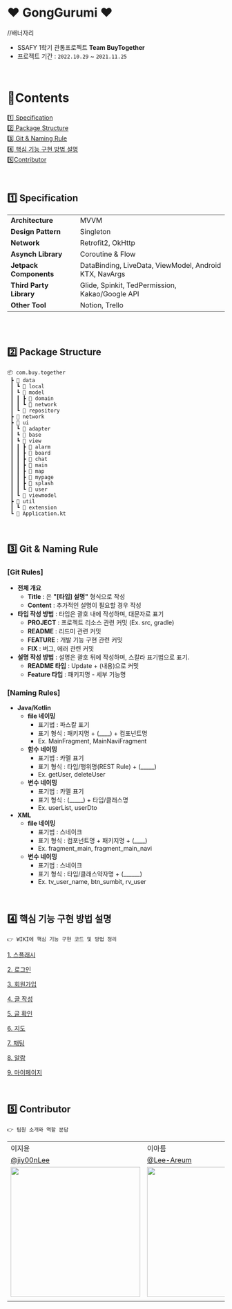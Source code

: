 # ❤ GongGurumi ❤

//배너자리


- SSAFY 1학기 관통프로젝트 **Team BuyTogether**
- 프로젝트 기간 : `2022.10.29` ~ `2021.11.25`


<br>

# :green_book:​Contents

[:one:​ Specification](#one-specification)<br>
[:two:​ Package Structure](#two-package-structure)<br>
[:three:​ Git & Naming Rule](#three-package-structure)<br>
[:four:​ 핵심 기능 구현 방법 설명](#four-핵심-기능-구현-방법-설명)<br>
[:five:​ Contributor](#five-contributor)<br>




<br>

## ​:one:​ Specification

<table class="tg">
<tbody>
  <tr>
    <td><b>Architecture</b></td>
    <td>MVVM</td>
  </tr>
<tr>
    <td><b>Design Pattern</b></td>
    <td>Singleton</td>
</tr>
<tr>
    <td><b>Network</b></td>
    <td>Retrofit2, OkHttp</td>
</tr>
<tr>
    <td><b>Asynch Library</b></td>
    <td>Coroutine & Flow</td>
</tr>
<tr>
    <td><b>Jetpack Components</b></td>
    <td>DataBinding, LiveData, ViewModel, Android KTX, NavArgs</td>
</tr>
<tr>
    <td><b>Third Party Library</b></td>
    <td>Glide, Spinkit, TedPermission, Kakao/Google API</td>

</tr>
<tr>
    <td><b>Other Tool</b></td>
<td>Notion, Trello</td>
</tr>
</tbody>
</table>

<br>

<br>


## :two:​ Package Structure

```
📦 com.buy.together
 ┣ 📂 data
 ┃ ┗ 📂 local
 ┃ ┗ 📂 model
 ┃ ┃ ┣ 📂 domain
 ┃ ┃ ┗ 📂 network
 ┃ ┗ 📂 repository
 ┣ 📂 network
 ┣ 📂 ui
 ┃ ┗ 📂 adapter
 ┃ ┗ 📂 base
 ┃ ┗ 📂 view
 ┃ ┃ ┣ 📂 alarm
 ┃ ┃ ┣ 📂 board
 ┃ ┃ ┣ 📂 chat
 ┃ ┃ ┣ 📂 main
 ┃ ┃ ┣ 📂 map
 ┃ ┃ ┣ 📂 mypage
 ┃ ┃ ┣ 📂 splash
 ┃ ┃ ┗ 📂 user
 ┃ ┗ 📂 viewmodel
 ┣ 📂 util
 ┃ ┗ 📂 extension
 ┗ 📜 Application.kt
```



<br>

## :three:​ Git & Naming Rule
### [Git Rules]
- **전체 개요**
   - **Title** :  은 **"[타입] 설명"** 형식으로 작성
   - **Content** : 추가적인 설명이 필요할 경우 작성
- **타입 작성 방법**
: 타입은 괄호 내에 작성하며, 대문자로 표기
  - **PROJECT** : 프로젝트 리소스 관련 커밋 (Ex. src, gradle)
  - **README** : 리드미 관련 커밋
  - **FEATURE** : 개발 기능 구현 관련 커밋
  - **FIX** : 버그, 에러 관련 커밋
- **설명 작성 방법**
: 설명은 괄호 뒤에 작성하며, 스칼라 표기법으로 표기.
  - **README 타입** : Update + (내용)으로 커밋
  - **Feature 타입** :  패키지명 - 세부 기능명

### [Naming Rules]
- **Java/Kotlin**
  - **file 네이밍**
     - 표기법 : 파스칼 표기
     - 표기 형식 : 패키지명 + (____) + 컴포넌트명
     - Ex. MainFragment, MainNaviFragment
  - **함수 네이밍**
     - 표기법  : 카멜 표기
     - 표기 형식 : 타입/행위명(REST Rule) + (_____)
     - Ex. getUser, deleteUser
  - **변수 네이밍**
     - 표기법 : 카멜 표기
     - 표기 형식 : (_____) + 타입/클래스명
     - Ex. userList, userDto
- **XML**
  - **file 네이밍**
     - 표기법 : 스네이크 
     - 표기 형식 : 컴포넌트명 + 패키지명 + (____)
     - Ex. fragment_main, fragment_main_navi
  - **변수 네이밍**
     - 표기법 : 스네이크
     - 표기 형식 : 타입/클래스약자명 + (______)
     - Ex. tv_user_name, btn_sumbit, rv_user


<br>


## :four:​ 핵심 기능 구현 방법 설명

```
👉 WIKI에 핵심 기능 구현 코드 및 방법 정리
```

[1. 스플래시](https://github.com/TeamMyDaily/4most-Android/wiki/5.1.-%EC%8A%A4%ED%94%8C%EB%9E%98%EC%8B%9C)

[2. 로그인](https://github.com/TeamMyDaily/4most-Android/wiki/5.2.-%EB%A1%9C%EA%B7%B8%EC%9D%B8)

[3. 회원가입](https://github.com/TeamMyDaily/4most-Android/wiki/5.3.-%ED%9A%8C%EC%9B%90%EA%B0%80%EC%9E%85)

[4. 글 작성](https://github.com/TeamMyDaily/4most-Android/wiki/5.4.-%ED%82%A4%EC%9B%8C%EB%93%9C-%EC%84%A0%ED%83%9D)

[5. 글 확인](https://github.com/TeamMyDaily/4most-Android/wiki/5.5.-%ED%82%A4%EC%9B%8C%EB%93%9C-%EC%B4%88%EA%B8%B0-%EC%84%A4%EC%A0%95)

[6. 지도](https://github.com/TeamMyDaily/4most-Android/wiki/5.5.-%ED%82%A4%EC%9B%8C%EB%93%9C-%EC%B4%88%EA%B8%B0-%EC%84%A4%EC%A0%95)

[7. 채팅](https://github.com/TeamMyDaily/4most-Android/wiki/5.6.-%EA%B8%B0%EB%A1%9D)

[8. 알람](https://github.com/TeamMyDaily/4most-Android/wiki/5.7.-%EB%AA%A9%ED%91%9C)

[9. 마이페이지](https://github.com/TeamMyDaily/4most-Android/wiki/5.9.-%EB%A7%88%EC%9D%B4%ED%8E%98%EC%9D%B4%EC%A7%80)




<br>

## :five:​ Contributor

```
👉 팀원 소개와 역할 분담
```

<table class="tg">
<tbody>
    <tr>
        <td>이지윤</td>
        <td>이아름</td>
    </tr>
    <tr>
        <td><a href="https://github.com/jiy00nLee">@jiy00nLee</a></td>
        <td><a href="https://github.com/Lee-Areum">@Lee-Areum</a></td>
    </tr>
    <tr>
        <td><img src="/wiki/contributor/4z7l.png" width="300px"/></td>
        <td><img src="/wiki/contributor/mdb1217.jpeg"  width="300px"/></td>
    </tr>
    <tr>
        <td></td>
        <td></td>
    </tr>
</tbody>
</table>

